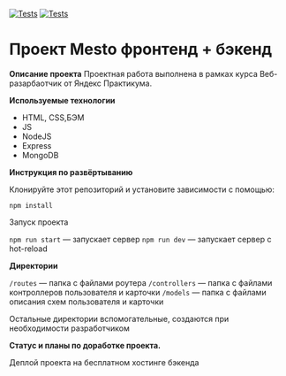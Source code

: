 [![Tests](https://github.com/LuLia24/express-mesto-gha/actions/workflows/tests-13-sprint.yml/badge.svg)](https://github.com/LuLia24/express-mesto-gha/actions/workflows/tests-13-sprint.yml) [![Tests](https://github.com/LuLia24/express-mesto-gha/actions/workflows/tests-14-sprint.yml/badge.svg)](https://github.com/LuLia24/express-mesto-gha/actions/workflows/tests-14-sprint.yml)

# Проект Mesto фронтенд + бэкенд

**Описание проекта**
Проектная работа выполнена в рамках курса Веб-разарбаотчик от Яндекс Практикума.

**Используемые технологии**

- HTML, CSS,БЭМ
- JS
- NodeJS
- Express
- MongoDB

**Инструкция по развёртыванию**

Клонируйте этот репозиторий и установите зависимости с помощью:

`npm install`

Запуск проекта

`npm run start` — запускает сервер
`npm run dev` — запускает сервер с hot-reload

**Директории**

`/routes` — папка с файлами роутера
`/controllers` — папка с файлами контроллеров пользователя и карточки
`/models` — папка с файлами описания схем пользователя и карточки

Остальные директории вспомогательные, создаются при необходимости разработчиком

**Статус и планы по доработке проекта.**

Деплой проекта на бесплатном хостинге бэкенда

